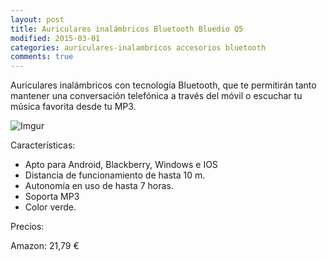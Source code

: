 ```yaml
---
layout: post
title: Auriculares inalámbricos Bluetooth Bluedio Q5
modified: 2015-03-01
categories: auriculares-inalambricos accesorios bluetooth
comments: true
---
```


Auriculares inalámbricos con tecnología Bluetooth, que te permitirán tanto mantener una conversación telefónica a través del móvil o escuchar tu música favorita desde tu MP3.

![Imgur](http://i.imgur.com/bg4oD4n.jpg?1 "Auriculares inalambricos")

Características:

 - Apto para Android, Blackberry, Windows e IOS
 - Distancia de funcionamiento de hasta 10 m.
 - Autonomía en uso de hasta 7 horas.
 - Soporta MP3
 - Color verde.

Precios:

Amazon: 21,79 €
